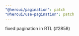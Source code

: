 ```yaml
---
"@heroui/pagination": patch
"@heroui/use-pagination": patch
---
```


fixed pagination in RTL (#2858)
